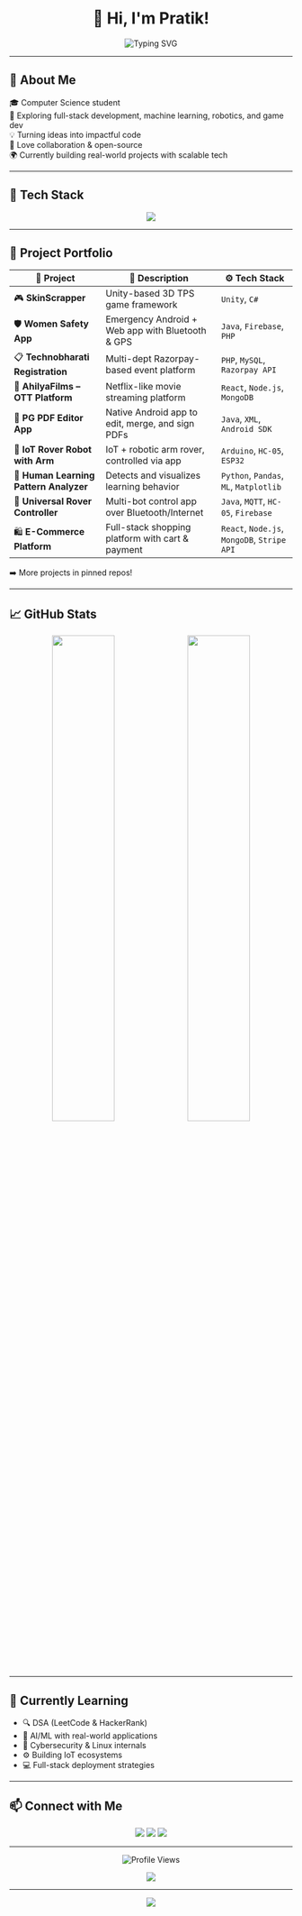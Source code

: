 <h1 align="center">👋 Hi, I'm Pratik!</h1>

<p align="center">
  <img src="https://readme-typing-svg.herokuapp.com?font=Fira+Code&weight=600&size=22&pause=1000&center=true&vCenter=true&width=435&lines=Computer+Science+Student;Tech+Enthusiast+%F0%9F%9A%80;Lover+of+Code+%26+Logic;Open+Source+Contributor" alt="Typing SVG" />
</p>

---

## 💫 About Me

🎓 Computer Science student  
🚀 Exploring full-stack development, machine learning, robotics, and game dev  
💡 Turning ideas into impactful code  
🤝 Love collaboration & open-source  
🌍 Currently building real-world projects with scalable tech  

---

## 🧰 Tech Stack

<p align="center">
  <img src="https://skillicons.dev/icons?i=cpp,python,java,js,html,css,react,nodejs,express,qt,tailwind,mysql,mongodb,git,github,linux,vscode,androidstudio,unity,docker" />
</p>

---

## 🌟 Project Portfolio

| 🧠 Project | 📄 Description | ⚙️ Tech Stack |
|-----------|----------------|--------------|
| 🎮 **SkinScrapper** | Unity-based 3D TPS game framework | `Unity`, `C#` |
| 🛡️ **Women Safety App** | Emergency Android + Web app with Bluetooth & GPS | `Java`, `Firebase`, `PHP` |
| 📋 **Technobharati Registration** | Multi-dept Razorpay-based event platform | `PHP`, `MySQL`, `Razorpay API` |
| 🎥 **AhilyaFilms – OTT Platform** | Netflix-like movie streaming platform | `React`, `Node.js`, `MongoDB` |
| 📱 **PG PDF Editor App** | Native Android app to edit, merge, and sign PDFs | `Java`, `XML`, `Android SDK` |
| 🤖 **IoT Rover Robot with Arm** | IoT + robotic arm rover, controlled via app | `Arduino`, `HC-05`, `ESP32` |
| 🧠 **Human Learning Pattern Analyzer** | Detects and visualizes learning behavior | `Python`, `Pandas`, `ML`, `Matplotlib` |
| 🔧 **Universal Rover Controller** | Multi-bot control app over Bluetooth/Internet | `Java`, `MQTT`, `HC-05`, `Firebase` |
| 🛍️ **E-Commerce Platform** | Full-stack shopping platform with cart & payment | `React`, `Node.js`, `MongoDB`, `Stripe API` |

➡️ More projects in pinned repos!

---

## 📈 GitHub Stats

<p align="center">
  <img src="https://github-readme-stats.vercel.app/api?username=Pratik80555&show_icons=true&theme=tokyonight&hide_border=true" width="47%" />
  <img src="https://github-readme-stats.vercel.app/api/top-langs/?username=Pratik80555&layout=compact&theme=tokyonight&hide_border=true" width="47%" />
</p>

---

## 🧠 Currently Learning

- 🔍 DSA (LeetCode & HackerRank)
- 🧠 AI/ML with real-world applications
- 🔐 Cybersecurity & Linux internals
- ⚙️ Building IoT ecosystems
- 💻 Full-stack deployment strategies

---

## 📫 Connect with Me

<p align="center">
  <a href="https://github.com/Pratik80555"><img src="https://img.shields.io/badge/GitHub-100000?style=for-the-badge&logo=github&logoColor=white"/></a>
  <a href="#"><img src="https://img.shields.io/badge/Portfolio-24292e?style=for-the-badge&logo=firefox&logoColor=white"/></a>
  <a href="#"><img src="https://img.shields.io/badge/LinkedIn-0A66C2?style=for-the-badge&logo=linkedin&logoColor=white"/></a>
</p>

---

<p align="center">
  <img src="https://komarev.com/ghpvc/?username=Pratik80555&label=Profile+Views&color=brightgreen" alt="Profile Views" />
</p>

<p align="center"> 
  <img src="https://github-profile-trophy.vercel.app/?username=Pratik80555&theme=tokyonight&margin-w=10&no-bg=true" />
</p>

---

<p align="center">
  <img src="https://readme-typing-svg.herokuapp.com?font=Fira+Code&weight=700&size=22&pause=1500&center=true&vCenter=true&width=400&lines=%22Code+it+until+you+own+it.%22" />
</p>
